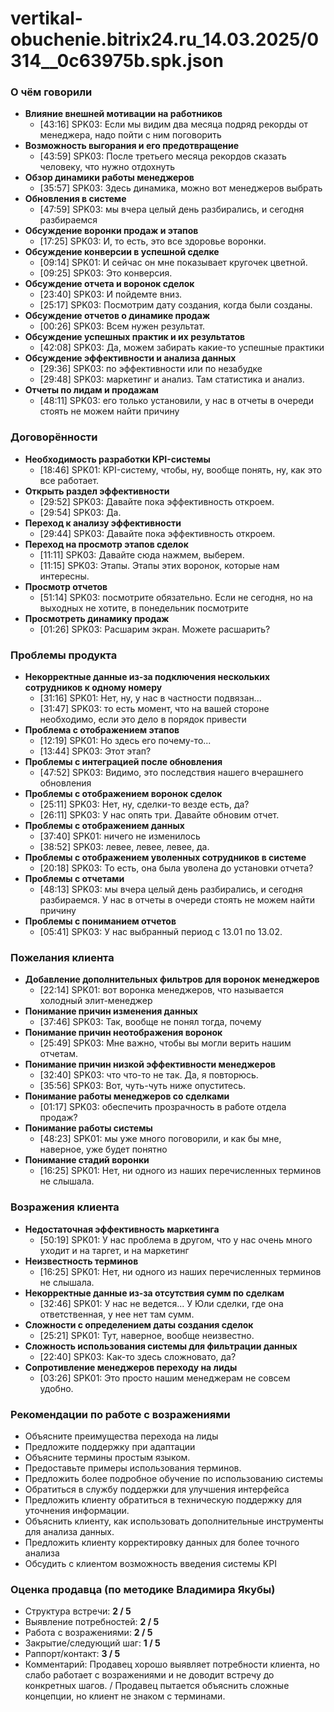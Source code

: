 # vertikal-obuchenie.bitrix24.ru_14.03.2025/0314__0c63975b.spk.json

### О чём говорили
- **Влияние внешней мотивации на работников**
  - [43:16] SPK03: Если мы видим два месяца подряд рекорды от менеджера, надо пойти с ним поговорить
- **Возможность выгорания и его предотвращение**
  - [43:59] SPK03: После третьего месяца рекордов сказать человеку, что нужно отдохнуть
- **Обзор динамики работы менеджеров**
  - [35:57] SPK03: Здесь динамика, можно вот менеджеров выбрать
- **Обновления в системе**
  - [47:59] SPK03: мы вчера целый день разбирались, и сегодня разбираемся
- **Обсуждение воронки продаж и этапов**
  - [17:25] SPK03: И, то есть, это все здоровье воронки.
- **Обсуждение конверсии в успешной сделке**
  - [09:14] SPK01: И сейчас он мне показывает кругочек цветной.
  - [09:25] SPK03: Это конверсия.
- **Обсуждение отчета и воронок сделок**
  - [23:40] SPK03: И пойдемте вниз.
  - [25:17] SPK03: Посмотрим дату создания, когда были созданы.
- **Обсуждение отчетов о динамике продаж**
  - [00:26] SPK03: Всем нужен результат.
- **Обсуждение успешных практик и их результатов**
  - [42:08] SPK03: Да, можем забирать какие-то успешные практики
- **Обсуждение эффективности и анализа данных**
  - [29:36] SPK03: по эффективности или по незабудке
  - [29:48] SPK03: маркетинг и анализ. Там статистика и анализ.
- **Отчеты по лидам и продажам**
  - [48:11] SPK03: его только установили, у нас в отчеты в очереди стоять не можем найти причину

### Договорённости
- **Необходимость разработки KPI-системы**
  - [18:46] SPK01: KPI-систему, чтобы, ну, вообще понять, ну, как это все работает.
- **Открыть раздел эффективности**
  - [29:52] SPK03: Давайте пока эффективность откроем.
  - [29:54] SPK03: Да.
- **Переход к анализу эффективности**
  - [29:44] SPK03: Давайте пока эффективность откроем.
- **Переход на просмотр этапов сделок**
  - [11:11] SPK03: Давайте сюда нажмем, выберем.
  - [11:15] SPK03: Этапы. Этапы этих воронок, которые нам интересны.
- **Просмотр отчетов**
  - [51:14] SPK03: посмотрите обязательно. Если не сегодня, но на выходных не хотите, в понедельник посмотрите
- **Просмотреть динамику продаж**
  - [01:26] SPK03: Расшарим экран. Можете расшарить?

### Проблемы продукта
- **Некорректные данные из-за подключения нескольких сотрудников к одному номеру**
  - [31:16] SPK01: Нет, ну, у нас в частности подвязан...
  - [31:47] SPK03: то есть момент, что на вашей стороне необходимо, если это дело в порядок привести
- **Проблема с отображением этапов**
  - [12:19] SPK01: Но здесь его почему-то...
  - [13:44] SPK03: Этот этап?
- **Проблемы с интеграцией после обновления**
  - [47:52] SPK03: Видимо, это последствия нашего вчерашнего обновления
- **Проблемы с отображением воронок сделок**
  - [25:11] SPK03: Нет, ну, сделки-то везде есть, да?
  - [26:11] SPK03: У нас опять три. Давайте обновим отчет.
- **Проблемы с отображением данных**
  - [37:40] SPK01: ничего не изменилось
  - [38:52] SPK03: левее, левее, левее, да.
- **Проблемы с отображением уволенных сотрудников в системе**
  - [20:18] SPK03: То есть, она была уволена до установки отчета?
- **Проблемы с отчетами**
  - [48:13] SPK03: мы вчера целый день разбирались, и сегодня разбираемся. У нас в отчеты в очереди стоять не можем найти причину
- **Проблемы с пониманием отчетов**
  - [05:41] SPK03: У нас выбранный период с 13.01 по 13.02.

### Пожелания клиента
- **Добавление дополнительных фильтров для воронок менеджеров**
  - [22:14] SPK01: вот воронка менеджеров, что называется холодный элит-менеджер
- **Понимание причин изменения данных**
  - [37:46] SPK03: Так, вообще не понял тогда, почему
- **Понимание причин неотображения воронок**
  - [25:49] SPK03: Мне важно, чтобы вы могли верить нашим отчетам.
- **Понимание причин низкой эффективности менеджеров**
  - [32:40] SPK03: что что-то не так. Да, я повторюсь.
  - [35:56] SPK03: Вот, чуть-чуть ниже опуститесь.
- **Понимание работы менеджеров со сделками**
  - [01:17] SPK03: обеспечить прозрачность в работе отдела продаж?
- **Понимание работы системы**
  - [48:23] SPK01: мы уже много поговорили, и как бы мне, наверное, уже будет понятно
- **Понимание стадий воронки**
  - [16:25] SPK01: Нет, ни одного из наших перечисленных терминов не слышала.

### Возражения клиента
- **Недостаточная эффективность маркетинга**
  - [50:19] SPK01: У нас проблема в другом, что у нас очень много уходит и на таргет, и на маркетинг
- **Неизвестность терминов**
  - [16:25] SPK01: Нет, ни одного из наших перечисленных терминов не слышала.
- **Некорректные данные из-за отсутствия сумм по сделкам**
  - [32:46] SPK01: У нас не ведется... У Юли сделки, где она ответственная, у нее нет там сумм.
- **Сложности с определением даты создания сделок**
  - [25:21] SPK01: Тут, наверное, вообще неизвестно.
- **Сложность использования системы для фильтрации данных**
  - [22:40] SPK03: Как-то здесь сложновато, да?
- **Сопротивление менеджеров переходу на лиды**
  - [03:26] SPK01: Это просто нашим менеджерам не совсем удобно.

### Рекомендации по работе с возражениями
- Объясните преимущества перехода на лиды
- Предложите поддержку при адаптации
- Объясните термины простым языком.
- Предоставьте примеры использования терминов.
- Предложить более подробное обучение по использованию системы
- Обратиться в службу поддержки для улучшения интерфейса
- Предложить клиенту обратиться в техническую поддержку для уточнения информации.
- Объяснить клиенту, как использовать дополнительные инструменты для анализа данных.
- Предложить клиенту корректировку данных для более точного анализа
- Обсудить с клиентом возможность введения системы KPI

### Оценка продавца (по методике Владимира Якубы)
- Структура встречи: **2 / 5**
- Выявление потребностей: **2 / 5**
- Работа с возражениями: **2 / 5**
- Закрытие/следующий шаг: **1 / 5**
- Раппорт/контакт: **3 / 5**
- Комментарий: Продавец хорошо выявляет потребности клиента, но слабо работает с возражениями и не доводит встречу до конкретных шагов. / Продавец пытается объяснить сложные концепции, но клиент не знаком с терминами.
